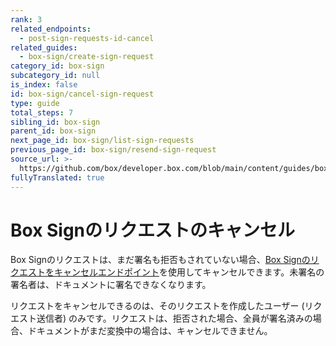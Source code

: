 ```yaml
---
rank: 3
related_endpoints:
  - post-sign-requests-id-cancel
related_guides:
  - box-sign/create-sign-request
category_id: box-sign
subcategory_id: null
is_index: false
id: box-sign/cancel-sign-request
type: guide
total_steps: 7
sibling_id: box-sign
parent_id: box-sign
next_page_id: box-sign/list-sign-requests
previous_page_id: box-sign/resend-sign-request
source_url: >-
  https://github.com/box/developer.box.com/blob/main/content/guides/box-sign/cancel-sign-request.md
fullyTranslated: true
---
```

# Box Signのリクエストのキャンセル

Box Signのリクエストは、まだ署名も拒否もされていない場合、[Box Signのリクエストをキャンセルエンドポイント][cancel]を使用してキャンセルできます。未署名の署名者は、ドキュメントに署名できなくなります。

リクエストをキャンセルできるのは、そのリクエストを作成したユーザー (リクエスト送信者) のみです。リクエストは、拒否された場合、全員が署名済みの場合、ドキュメントがまだ変換中の場合は、キャンセルできません。

<Samples id="post_sign_requests_id_cancel">

</Samples>

[cancel]: e://post-sign-requests-id-cancel